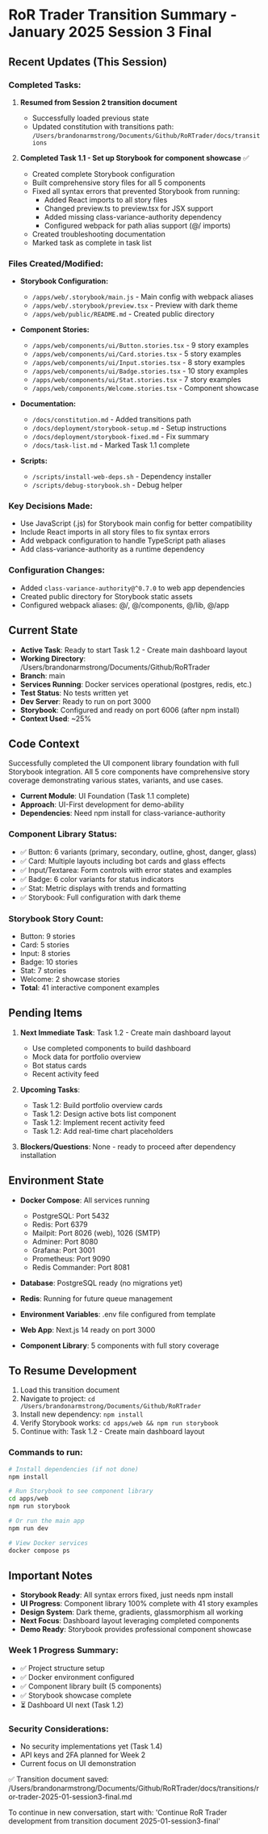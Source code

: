 # RoR Trader Transition Summary - January 2025 Session 3 Final

## Recent Updates (This Session)

### Completed Tasks:
1. **Resumed from Session 2 transition document**
   - Successfully loaded previous state
   - Updated constitution with transitions path: `/Users/brandonarmstrong/Documents/Github/RoRTrader/docs/transitions`

2. **Completed Task 1.1 - Set up Storybook for component showcase** ✅
   - Created complete Storybook configuration
   - Built comprehensive story files for all 5 components
   - Fixed all syntax errors that prevented Storybook from running:
     - Added React imports to all story files
     - Changed preview.ts to preview.tsx for JSX support
     - Added missing class-variance-authority dependency
     - Configured webpack for path alias support (@/ imports)
   - Created troubleshooting documentation
   - Marked task as complete in task list

### Files Created/Modified:
- **Storybook Configuration:**
  - `/apps/web/.storybook/main.js` - Main config with webpack aliases
  - `/apps/web/.storybook/preview.tsx` - Preview with dark theme
  - `/apps/web/public/README.md` - Created public directory

- **Component Stories:**
  - `/apps/web/components/ui/Button.stories.tsx` - 9 story examples
  - `/apps/web/components/ui/Card.stories.tsx` - 5 story examples
  - `/apps/web/components/ui/Input.stories.tsx` - 8 story examples
  - `/apps/web/components/ui/Badge.stories.tsx` - 10 story examples
  - `/apps/web/components/ui/Stat.stories.tsx` - 7 story examples
  - `/apps/web/components/Welcome.stories.tsx` - Component showcase

- **Documentation:**
  - `/docs/constitution.md` - Added transitions path
  - `/docs/deployment/storybook-setup.md` - Setup instructions
  - `/docs/deployment/storybook-fixed.md` - Fix summary
  - `/docs/task-list.md` - Marked Task 1.1 complete

- **Scripts:**
  - `/scripts/install-web-deps.sh` - Dependency installer
  - `/scripts/debug-storybook.sh` - Debug helper

### Key Decisions Made:
- Use JavaScript (.js) for Storybook main config for better compatibility
- Include React imports in all story files to fix syntax errors
- Add webpack configuration to handle TypeScript path aliases
- Add class-variance-authority as a runtime dependency

### Configuration Changes:
- Added `class-variance-authority@^0.7.0` to web app dependencies
- Created public directory for Storybook static assets
- Configured webpack aliases: @/, @/components, @/lib, @/app

## Current State

- **Active Task**: Ready to start Task 1.2 - Create main dashboard layout
- **Working Directory**: /Users/brandonarmstrong/Documents/Github/RoRTrader
- **Branch**: main
- **Services Running**: Docker services operational (postgres, redis, etc.)
- **Test Status**: No tests written yet
- **Dev Server**: Ready to run on port 3000
- **Storybook**: Configured and ready on port 6006 (after npm install)
- **Context Used**: ~25%

## Code Context

Successfully completed the UI component library foundation with full Storybook integration. All 5 core components have comprehensive story coverage demonstrating various states, variants, and use cases.

- **Current Module**: UI Foundation (Task 1.1 complete)
- **Approach**: UI-First development for demo-ability
- **Dependencies**: Need npm install for class-variance-authority

### Component Library Status:
- ✅ Button: 6 variants (primary, secondary, outline, ghost, danger, glass)
- ✅ Card: Multiple layouts including bot cards and glass effects
- ✅ Input/Textarea: Form controls with error states and examples
- ✅ Badge: 6 color variants for status indicators
- ✅ Stat: Metric displays with trends and formatting
- ✅ Storybook: Full configuration with dark theme

### Storybook Story Count:
- Button: 9 stories
- Card: 5 stories  
- Input: 8 stories
- Badge: 10 stories
- Stat: 7 stories
- Welcome: 2 showcase stories
- **Total**: 41 interactive component examples

## Pending Items

1. **Next Immediate Task**: Task 1.2 - Create main dashboard layout
   - Use completed components to build dashboard
   - Mock data for portfolio overview
   - Bot status cards
   - Recent activity feed

2. **Upcoming Tasks**: 
   - Task 1.2: Build portfolio overview cards
   - Task 1.2: Design active bots list component
   - Task 1.2: Implement recent activity feed
   - Task 1.2: Add real-time chart placeholders

3. **Blockers/Questions**: None - ready to proceed after dependency installation

## Environment State

- **Docker Compose**: All services running
  - PostgreSQL: Port 5432
  - Redis: Port 6379
  - Mailpit: Port 8026 (web), 1026 (SMTP)
  - Adminer: Port 8080
  - Grafana: Port 3001
  - Prometheus: Port 9090
  - Redis Commander: Port 8081

- **Database**: PostgreSQL ready (no migrations yet)
- **Redis**: Running for future queue management
- **Environment Variables**: .env file configured from template
- **Web App**: Next.js 14 ready on port 3000
- **Component Library**: 5 components with full story coverage

## To Resume Development

1. Load this transition document
2. Navigate to project: `cd /Users/brandonarmstrong/Documents/Github/RoRTrader`
3. Install new dependency: `npm install`
4. Verify Storybook works: `cd apps/web && npm run storybook`
5. Continue with: Task 1.2 - Create main dashboard layout

### Commands to run:
```bash
# Install dependencies (if not done)
npm install

# Run Storybook to see component library
cd apps/web
npm run storybook

# Or run the main app
npm run dev

# View Docker services
docker compose ps
```

## Important Notes

- **Storybook Ready**: All syntax errors fixed, just needs npm install
- **UI Progress**: Component library 100% complete with 41 story examples
- **Design System**: Dark theme, gradients, glassmorphism all working
- **Next Focus**: Dashboard layout leveraging completed components
- **Demo Ready**: Storybook provides professional component showcase

### Week 1 Progress Summary:
- ✅ Project structure setup
- ✅ Docker environment configured  
- ✅ Component library built (5 components)
- ✅ Storybook showcase complete
- ⏳ Dashboard UI next (Task 1.2)

### Security Considerations:
- No security implementations yet (Task 1.4)
- API keys and 2FA planned for Week 2
- Current focus on UI demonstration

✅ Transition document saved: /Users/brandonarmstrong/Documents/Github/RoRTrader/docs/transitions/ror-trader-2025-01-session3-final.md

To continue in new conversation, start with:
'Continue RoR Trader development from transition document 2025-01-session3-final'
